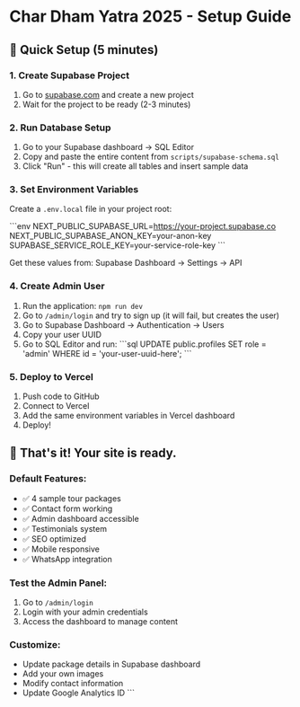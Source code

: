 # Char Dham Yatra 2025 - Setup Guide

## 🚀 Quick Setup (5 minutes)

### 1. Create Supabase Project
1. Go to [supabase.com](https://supabase.com) and create a new project
2. Wait for the project to be ready (2-3 minutes)

### 2. Run Database Setup
1. Go to your Supabase dashboard → SQL Editor
2. Copy and paste the entire content from `scripts/supabase-schema.sql`
3. Click "Run" - this will create all tables and insert sample data

### 3. Set Environment Variables
Create a `.env.local` file in your project root:

\`\`\`env
NEXT_PUBLIC_SUPABASE_URL=https://your-project.supabase.co
NEXT_PUBLIC_SUPABASE_ANON_KEY=your-anon-key
SUPABASE_SERVICE_ROLE_KEY=your-service-role-key
\`\`\`

Get these values from: Supabase Dashboard → Settings → API

### 4. Create Admin User
1. Run the application: `npm run dev`
2. Go to `/admin/login` and try to sign up (it will fail, but creates the user)
3. Go to Supabase Dashboard → Authentication → Users
4. Copy your user UUID
5. Go to SQL Editor and run:
\`\`\`sql
UPDATE public.profiles 
SET role = 'admin' 
WHERE id = 'your-user-uuid-here';
\`\`\`

### 5. Deploy to Vercel
1. Push code to GitHub
2. Connect to Vercel
3. Add the same environment variables in Vercel dashboard
4. Deploy!

## 🎯 That's it! Your site is ready.

### Default Features:
- ✅ 4 sample tour packages
- ✅ Contact form working
- ✅ Admin dashboard accessible
- ✅ Testimonials system
- ✅ SEO optimized
- ✅ Mobile responsive
- ✅ WhatsApp integration

### Test the Admin Panel:
1. Go to `/admin/login`
2. Login with your admin credentials
3. Access the dashboard to manage content

### Customize:
- Update package details in Supabase dashboard
- Add your own images
- Modify contact information
- Update Google Analytics ID
\`\`\`

</QuickEdit>
